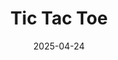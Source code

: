 ---
layout: game # Uses _layouts/game.html (because output: true)
title: "Tic Tac Toe"
# Date helps sorting for "Recent Games" listing
date: 2025-04-24 # Date added/updated
# Paths relative to the site root (use relative_url filter in templates)
cart: /assets/games/tictactoe/tictactoe-cart-opt.wasm 
thumbnail: /assets/games/tictactoe/thumbnail.png
description: "It's a pretty bad tic tac toe, but it works!"
controls: "Arrows: Move selector, Z / X Place piece, R to reset"
---